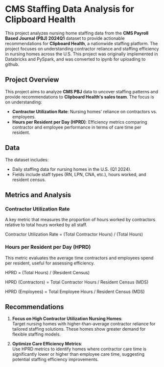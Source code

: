 # CMS Staffing Data Analysis for Clipboard Health

This project analyzes nursing home staffing data from the **CMS Payroll Based Journal (PBJ) 2024Q1** dataset to provide actionable recommendations for **Clipboard Health**, a nationwide staffing platform. The project focuses on understanding contractor reliance and staffing efficiency in nursing homes across the U.S. This project was originally implemented in Databricks and PySpark, and was converted to ipynb for uploading to github.

## Project Overview

This project aims to analyze **CMS PBJ** data to uncover staffing patterns and provide recommendations to **Clipboard Health's sales team**. The focus is on understanding:
- **Contractor Utilization Rate**: Nursing homes' reliance on contractors vs. employees.
- **Hours per Resident per Day (HPRD)**: Efficiency metrics comparing contractor and employee performance in terms of care time per resident.

## Data

The dataset includes:
- Daily staffing data for nursing homes in the U.S. (Q1 2024).
- Fields include staff types (RN, LPN, CNA, etc.), hours worked, and resident census.

## Metrics and Analysis

### Contractor Utilization Rate
A key metric that measures the proportion of hours worked by contractors relative to total hours worked by all staff.

Contractor Utilization Rate = (Total Contractor Hours) / (Total Hours)


### Hours per Resident per Day (HPRD)
This metric evaluates the average time contractors and employees spend per resident, useful for assessing efficiency.

HPRD = (Total Hours) / (Resident Census)

HPRD (Contractors) = Total Contractor Hours / Resident Census (MDS)

HPRD (Employees) = Total Employee Hours / Resident Census (MDS)


## Recommendations

1. **Focus on High Contractor Utilization Nursing Homes**:  
   Target nursing homes with higher-than-average contractor reliance for tailored staffing solutions. These homes show greater demand for flexible staffing models.
   
2. **Optimize Care Efficiency Metrics**:  
   Use HPRD metrics to identify homes where contractor care time is significantly lower or higher than employee care time, suggesting potential staffing efficiency improvements.
